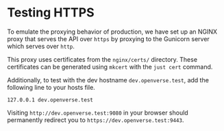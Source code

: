 # Testing HTTPS

To emulate the proxying behavior of production, we have set up an NGINX proxy
that serves the API over `https` by proxying to the Gunicorn server which serves
over `http`.

This proxy uses certificates from the `nginx/certs/` directory. These
certificates can be generated using `mkcert` with the `just cert` command.

Additionally, to test with the dev hostname `dev.openverse.test`, add the
following line to your hosts file.

```text
127.0.0.1 dev.openverse.test
```

Visiting `http://dev.openverse.test:9080` in your browser should permanently
redirect you to `https://dev.openverse.test:9443`.
